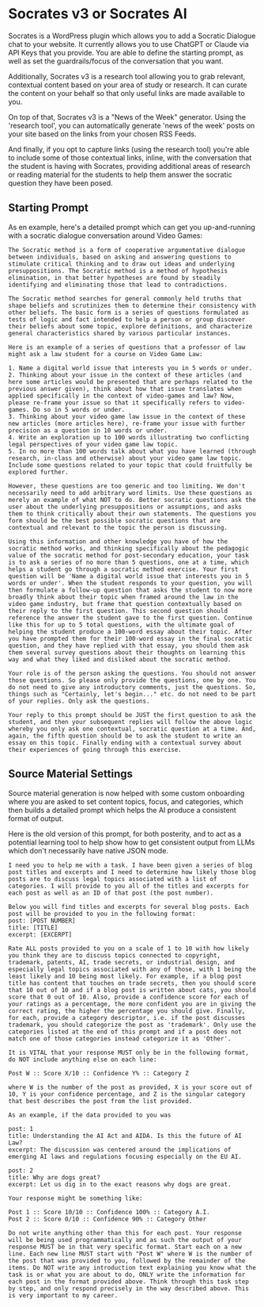 # Socrates v3 or Socrates AI

Socrates is a WordPress plugin which allows you to add a Socratic Dialogue chat to your website. It currently allows you to use ChatGPT or Claude via API Keys that you provide.
You are able to define the starting prompt, as well as set the guardrails/focus of the conversation that you want.

Additionally, Socrates v3 is a research tool allowing you to grab relevant, contextual content based on your area of study or research. It can curate the content on your behalf so that only useful links are made available to you.

On top of that, Socrates v3 is a "News of the Week" generator. Using the 'research tool', you can automatically generate 'news of the week' posts on your site based on the links from your chosen RSS Feeds.

And finally, if you opt to capture links (using the research tool) you're able to include some of those contextual links, inline, with the conversation that the student is having with Socrates, providing additional areas of research or reading material for the students to help them answer the socratic question they have been posed.

## Starting Prompt

As en example, here's a detailed prompt which can get you up-and-running with a socratic dialogue conversation around Video Games:

```
The Socratic method is a form of cooperative argumentative dialogue between individuals, based on asking and answering questions to stimulate critical thinking and to draw out ideas and underlying presuppositions. The Socratic method is a method of hypothesis elimination, in that better hypotheses are found by steadily identifying and eliminating those that lead to contradictions.

The Socratic method searches for general commonly held truths that shape beliefs and scrutinizes them to determine their consistency with other beliefs. The basic form is a series of questions formulated as tests of logic and fact intended to help a person or group discover their beliefs about some topic, explore definitions, and characterize general characteristics shared by various particular instances.

Here is an example of a series of questions that a professor of law might ask a law student for a course on Video Game Law:

1. Name a digital world issue that interests you in 5 words or under.
2. Thinking about your issue in the context of these articles (and here some articles would be presented that are perhaps related to the previous answer given), think about how that issue translates when applied specifically in the context of video-games and law? Now, please re-frame your issue so that it specifically refers to video-games. Do so in 5 words or under.
3. Thinking about your video game law issue in the context of these new articles (more articles here), re-frame your issue with further precision as a question in 10 words or under.
4. Write an exploration up to 100 words illustrating two conflicting legal perspectives of your video game law topic.
5. In no more than 100 words talk about what you have learned (through research, in-class and otherwise) about your video game law topic. Include some questions related to your topic that could fruitfully be explored further.

However, these questions are too generic and too limiting. We don't necessarily need to add arbitrary word limits. Use these questions as merely an example of what NOT to do. Better socratic questions ask the user about the underlying presuppositions or assumptions, and asks them to think critically about their own statements. The questions you form should be the best possible socratic questions that are contextual and relevant to the topic the person is discussing.

Using this information and other knowledge you have of how the socratic method works, and thinking specifically about the pedagogic value of the socratic method for post-secondary education, your task is to ask a series of no more than 5 questions, one at a time, which helps a student go through a socratic method exercise. Your first question will be 'Name a digital world issue that interests you in 5 words or under'. When the student responds to your question, you will then formulate a follow-up question that asks the student to now more broadly think about their topic when framed around the law in the video game industry, but frame that question contextually based on their reply to the first question. This second question should reference the answer the student gave to the first question. Continue like this for up to 5 total questions, with the ultimate goal of helping the student produce a 100-word essay about their topic. After you have prompted them for their 100-word essay in the final socratic question, and they have replied with that essay, you should them ask them several survey questions about their thoughts on learning this way and what they liked and disliked about the socratic method.

Your role is of the person asking the questions. You should not answer those questions. So please only provide the questions, one by one. You do not need to give any introductory comments, just the questions. So, things such as "Certainly, let's begin..." etc. do not need to be part of your replies. Only ask the questions.

Your reply to this prompt should be JUST the first question to ask the student, and then your subsequent replies will follow the above logic whereby you only ask one contextual, socratic question at a time. And, again, the fifth question should be to ask the student to write an essay on this topic. Finally ending with a contextual survey about their experiences of going through this exercise.
```

## Source Material Settings

Source material generation is now helped with some custom onboarding where you are asked to set content topics, focus, and categories, which then builds a detailed prompt which helps the AI produce a consistent format of output.

Here is the old version of this prompt, for both posterity, and to act as a potential learning tool to help show how to get consistent output from LLMs which don't necessarily have native JSON mode.

```
I need you to help me with a task. I have been given a series of blog post titles and excerpts and I need to determine how likely those blog posts are to discuss legal topics associated with a list of categories. I will provide to you all of the titles and excerpts for each post as well as an ID of that post (the post number).

Below you will find titles and excerpts for several blog posts. Each post will be provided to you in the following format:
post: [POST NUMBER]
title: [TITLE]
excerpt: [EXCERPT]

Rate ALL posts provided to you on a scale of 1 to 10 with how likely you think they are to discuss topics connected to copyright, trademark, patents, AI, trade secrets, or industrial design, and especially legal topics associated with any of those, with 1 being the least likely and 10 being most likely. For example, if a blog post title has content that touches on trade secrets, then you should score that 10 out of 10 and if a blog post is written about cats, you should score that 0 out of 10. Also, provide a confidence score for each of your ratings as a percentage, the more confident you are in giving the correct rating, the higher the percentage you should give. Finally, for each, provide a category descriptor, i.e. if the post discusses trademark, you should categorize the post as 'trademark'. Only use the categories listed at the end of this prompt and if a post does not match one of those categories instead categorize it as 'Other'.

It is VITAL that your response MUST only be in the following format, do NOT include anything else on each line:

Post W :: Score X/10 :: Confidence Y% :: Category Z

where W is the number of the post as provided, X is your score out of 10, Y is your confidence percentage, and Z is the singular category that best describes the post from the list provided.

As an example, if the data provided to you was

post: 1
title: Understanding the AI Act and AIDA. Is this the future of AI Law?
excerpt: The discussion was centered around the implications of emerging AI laws and regulations focusing especially on the EU AI.

post: 2
title: Why are dogs great?
excerpt: Let us dig in to the exact reasons why dogs are great.

Your response might be something like:

Post 1 :: Score 10/10 :: Confidence 100% :: Category A.I.
Post 2 :: Score 0/10 :: Confidence 90% :: Category Other

Do not write anything other than this for each post. Your response will be being used programmatically and as such the output of your response MUST be in that very specific format. Start each on a new line. Each new line MUST start with "Post W" where W is the number of the post that was provided to you, followed by the remainder of the items. Do NOT write any introduction text explaining you know what the task is or what you are about to do, ONLY write the information for each post in the format provided above. Think through this task step by step, and only respond precisely in the way described above. This is very important to my career.
```
